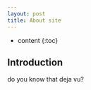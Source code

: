```yaml
---
layout: post
title: About site
---
```


* content
{:toc}

## Introduction

do you know that deja vu?
